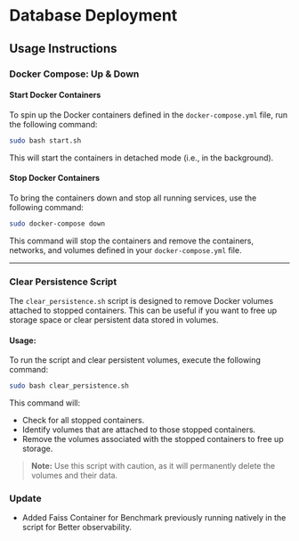 # Database Deployment

## Usage Instructions

### Docker Compose: Up & Down

#### Start Docker Containers

To spin up the Docker containers defined in the `docker-compose.yml` file, run the following command:

```bash
sudo bash start.sh
```

This will start the containers in detached mode (i.e., in the background).

#### Stop Docker Containers

To bring the containers down and stop all running services, use the following command:

```bash
sudo docker-compose down
```

This command will stop the containers and remove the containers, networks, and volumes defined in your `docker-compose.yml` file.

---

### Clear Persistence Script

The `clear_persistence.sh` script is designed to remove Docker volumes attached to stopped containers. This can be useful if you want to free up storage space or clear persistent data stored in volumes.

#### Usage:

To run the script and clear persistent volumes, execute the following command:

```bash
sudo bash clear_persistence.sh
```

This command will:

- Check for all stopped containers.
- Identify volumes that are attached to those stopped containers.
- Remove the volumes associated with the stopped containers to free up storage.

> **Note:** Use this script with caution, as it will permanently delete the volumes and their data.

### Update

- Added Faiss Container for Benchmark previously running natively in the script for Better observability.

